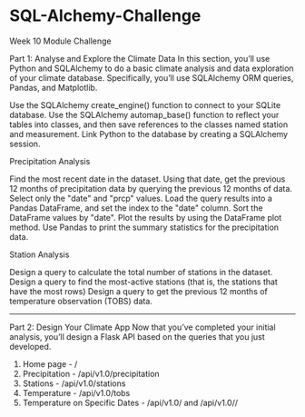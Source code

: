 # SQL-Alchemy-Challenge
Week 10 Module Challenge

Part 1: Analyse and Explore the Climate Data
In this section, you’ll use Python and SQLAlchemy to do a basic climate analysis and data exploration of your climate database. Specifically, you’ll use SQLAlchemy ORM queries, Pandas, and Matplotlib.

Use the SQLAlchemy create_engine() function to connect to your SQLite database.
Use the SQLAlchemy automap_base() function to reflect your tables into classes, and then save references to the classes named station and measurement.
Link Python to the database by creating a SQLAlchemy session.

Precipitation Analysis

Find the most recent date in the dataset.
Using that date, get the previous 12 months of precipitation data by querying the previous 12 months of data.
Select only the "date" and "prcp" values.
Load the query results into a Pandas DataFrame, and set the index to the "date" column.
Sort the DataFrame values by "date".
Plot the results by using the DataFrame plot method.
Use Pandas to print the summary statistics for the precipitation data.

Station Analysis

Design a query to calculate the total number of stations in the dataset.
Design a query to find the most-active stations (that is, the stations that have the most rows)
Design a query to get the previous 12 months of temperature observation (TOBS) data.

------------------------------------------------------------------------
Part 2: Design Your Climate App
Now that you’ve completed your initial analysis, you’ll design a Flask API based on the queries that you just developed.
1. Home page - /
2. Precipitation - /api/v1.0/precipitation
3. Stations - /api/v1.0/stations
4. Temperature - /api/v1.0/tobs
5. Temperature on Specific Dates - /api/v1.0/<start> and /api/v1.0/<start>/<end>
